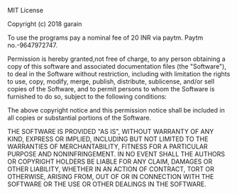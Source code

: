 MIT License

Copyright (c) 2018 garain

To use the programs pay a nominal fee of 20 INR via paytm.
Paytm no.-9647972747.

Permission is hereby granted,not free of charge, to any person obtaining a copy
of this software and associated documentation files (the "Software"), to deal
in the Software without restriction, including with limitation the rights
to use, copy, modify, merge, publish, distribute, sublicense, and/or sell
copies of the Software, and to permit persons to whom the Software is
furnished to do so, subject to the following conditions:

The above copyright notice and this permission notice shall be included in all
copies or substantial portions of the Software.

THE SOFTWARE IS PROVIDED "AS IS", WITHOUT WARRANTY OF ANY KIND, EXPRESS OR
IMPLIED, INCLUDING BUT NOT LIMITED TO THE WARRANTIES OF MERCHANTABILITY,
FITNESS FOR A PARTICULAR PURPOSE AND NONINFRINGEMENT. IN NO EVENT SHALL THE
AUTHORS OR COPYRIGHT HOLDERS BE LIABLE FOR ANY CLAIM, DAMAGES OR OTHER
LIABILITY, WHETHER IN AN ACTION OF CONTRACT, TORT OR OTHERWISE, ARISING FROM,
OUT OF OR IN CONNECTION WITH THE SOFTWARE OR THE USE OR OTHER DEALINGS IN THE
SOFTWARE.
